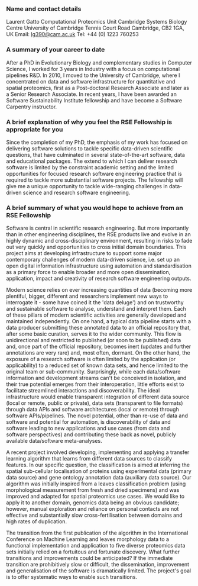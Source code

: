 <!-- Interested parties should seek advice from their desired host -->
<!-- institution in the first instance, since EPSRC requires the host to -->
<!-- provide significant support and commitment to the RSE Fellow. -->

<!-- Candidates who consider they have the appropriate profile of skills -->
<!-- and experience are invited to send an ‘Intent to Submit’ note to -->
<!-- edward.clarke@epsrc.ac.uk by 16:00 on 12 June 2015.  The note should -->
<!-- be no more than 1 page A4 and include: -->

###  Name and contact details

Laurent Gatto
Computational Proteomics Unit
Cambridge Systems Biology Centre
University of Cambridge
Tennis Court Road
Cambridge, CB2 1GA, UK
Email: lg390@cam.ac.uk
Tel: +44 (0) 1223 760253

### A summary of your career to date

After a PhD in Evolutionary Biology and complementary studies in
Computer Science, I worked for 3 years in Industry with a focus on
computational pipelines R&D. In 2010, I moved to the University of
Cambridge, where I concentrated on data and software infrastructure
for quantitative and spatial proteomics, first as a Post-doctoral
Research Associate and later as a Senior Research Associate. In recent
years, I have been awarded an Software Sustainability Institute
fellowship and have become a Software Carpentry instructor.

### A brief explanation of why you feel the RSE Fellowship is appropriate for you

Since the completion of my PhD, the emphasis of my work has focused on
delivering software solutions to tackle specific data-driven
scientific questions, that have culminated in several state-of-the-art
software, data and educational packages. The extend to which I can
deliver research software is limited by the constraint academic
setting and the limited opportunities for focused research software
engineering practice that is required to tackle more substantial
software projects. The fellowship will give me a unique opportunity to
tackle wide-ranging challenges in data-driven science and research
software engineering.

### A brief summary of what you would hope to achieve from an RSE Fellowship

Software is central in scientific research engineering. But more
importantly than in other engineering disciplines, the RSE products
live and evolve in an highly dynamic and cross-disciplinary
environment, resulting in risks to fade out very quickly and
opportunities to cross initial domain boundaries. This project aims at
developing infrastructure to support some major contemporary
challenges of modern data-driven science, i.e. set up an open digital
information infrastructure using automation and standardisation as a
primary force to enable broader and more open dissemination,
application, impact and creativity of research software engineering
outputs.

Modern science relies on ever increasing quantities of data (becoming
more plentiful, bigger, different and researchers implement new ways
to interrogate it - some have coined it the 'data deluge') and on
trustworthy and sustainable software to analyse, understand and
interpret them. Each of these pillars of modern scientific activities
are generally developed and maintained independently. On one hand, a
typical data pipeline starts with a data producer submitting these
annotated data to an official repository that, after some basic
curation, serves it to the wider community. This flow is
unidirectional and restricted to published (or soon to be published)
data and, once part of the official repository, becomes inert (updates
and further annotations are very rare) and, most often, dormant. On
the other hand, the exposure of a research software is often limited
by the application (or applicability) to a reduced set of known data
sets, and hence limited to the original team or
sub-community. Surprisingly, while each data/software information and
development streams can't be conceived in isolation, and their true
potential emerges from their interoperation, little efforts exist to
facilitate streamlined interactions and discoverability. The ideal
infrastructure would enable transparent integration of different data
source (local or remote, public or private), data sets (transparent to
file formats) through data APIs and software architectures (local or
remote) through software APIs/pipelines. The novel potential, other
than re-use of data and software and potential for automation, is
discoverability of data and software leading to new applications and
use cases (from data and software perspectives) and contributing these
back as novel, publicly available data/software meta-analyses.

A recent project involved developing, implementing and applying a
transfer learning algorithm that learns from different data sources to
classify features. In our specific question, the classification is
aimed at inferring the spatial sub-cellular localisation of proteins
using experimental data (primary data source) and gene ontology
annotation data (auxiliary data source). Our algorithm was initially
inspired from a leaves classification problem (using morphological
measurement from fresh and dried specimens) and was improved and
adapted for spatial proteomics use cases. We would like to apply it to
another domain, genomics data being an obvious candidate; however,
manual exploration and reliance on personal contacts are not effective
and substantially slow cross-fertilisation between domains and high
rates of duplication.

The transition from the first publication of the algorithm in the
International Conference on Machine Learning and leaves morphology
data to a functional implementation and application to five diverse
proteomics data sets initially relied on a fortuitous and fortunate
discovery. What further transitions and improvements could be
anticipated?  If the immediate transition are prohibitively slow or
difficult, the dissemination, improvement and generalisation of the
software is dramatically limited. The project's goal is to offer
systematic ways to enable such transitions.

